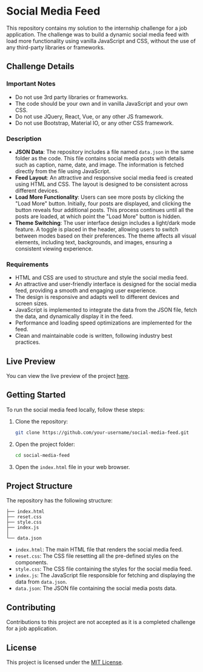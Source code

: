 # Social Media Feed

This repository contains my solution to the internship challenge for a job application. The challenge was to build a dynamic social media feed with load more functionality using vanilla JavaScript and CSS, without the use of any third-party libraries or frameworks.

## Challenge Details

### Important Notes
- Do not use 3rd party libraries or frameworks.
- The code should be your own and in vanilla JavaScript and your own CSS.
- Do not use JQuery, React, Vue, or any other JS framework.
- Do not use Bootstrap, Material IO, or any other CSS framework.

### Description
- **JSON Data**: The repository includes a file named `data.json` in the same folder as the code. This file contains social media posts with details such as caption, name, date, and image. The information is fetched directly from the file using JavaScript.
- **Feed Layout**: An attractive and responsive social media feed is created using HTML and CSS. The layout is designed to be consistent across different devices.
- **Load More Functionality**: Users can see more posts by clicking the "Load More" button. Initially, four posts are displayed, and clicking the button reveals four additional posts. This process continues until all the posts are loaded, at which point the "Load More" button is hidden.
- **Theme Switching**: The user interface design includes a light/dark mode feature. A toggle is placed in the header, allowing users to switch between modes based on their preferences. The theme affects all visual elements, including text, backgrounds, and images, ensuring a consistent viewing experience.

### Requirements
- HTML and CSS are used to structure and style the social media feed.
- An attractive and user-friendly interface is designed for the social media feed, providing a smooth and engaging user experience.
- The design is responsive and adapts well to different devices and screen sizes.
- JavaScript is implemented to integrate the data from the JSON file, fetch the data, and dynamically display it in the feed.
- Performance and loading speed optimizations are implemented for the feed.
- Clean and maintainable code is written, following industry best practices.

## Live Preview

You can view the live preview of the project [here](https://markodavkovski.github.io/Internship_Challenge/).

## Getting Started

To run the social media feed locally, follow these steps:

1. Clone the repository:

   ```bash
   git clone https://github.com/your-username/social-media-feed.git
   ```

2. Open the project folder:

   ```bash
   cd social-media-feed
   ```

3. Open the `index.html` file in your web browser.

## Project Structure

The repository has the following structure:

```
├── index.html
├── reset.css
├── style.css 
├── index.js
│   
└── data.json
```

- `index.html`: The main HTML file that renders the social media feed.
- `reset.css`: The CSS file resetting all the pre-defined styles on the components.
- `style.css`: The CSS file containing the styles for the social media feed.
- `index.js`: The JavaScript file responsible for fetching and displaying the data from `data.json`.
- `data.json`: The JSON file containing the social media posts data.

## Contributing

Contributions to this project are not accepted as it is a completed challenge for a job application.

## License

This project is licensed under the [MIT License](LICENSE).
